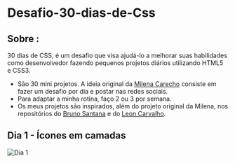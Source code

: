 # Desafio-30-dias-de-Css  

## Sobre : 
30 dias de CSS, é um desafio que visa ajudá-lo a melhorar suas habilidades como desenvolvedor fazendo pequenos projetos diários utilizando HTML5 e CSS3. 

- São 30 mini projetos. A ideia original da [Milena Carecho](https://github.com/MilenaCarecho) consiste em fazer um desafio por dia e postar nas redes sociais. 
- Para adaptar a minha rotina, faço 2 ou 3 por semana.
- Os meus projetos são inspirados, além do projeto original da Milena, nos repositórios do [Bruno Santana](https://github.com/BrunoSSantana/30diasDeCSS#readme) e
do [Leon Carvalho](https://github.com/leon-carvalho/30-dias-css).  


## Dia 1 - Ícones em camadas
![Dia 1 ](https://j.gifs.com/mqwEpr.gif)

